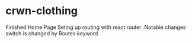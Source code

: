 # crwn-clothing

Finished Home Page Seting up routing with react router .Notable changes switch is changed by Routes keyword.
